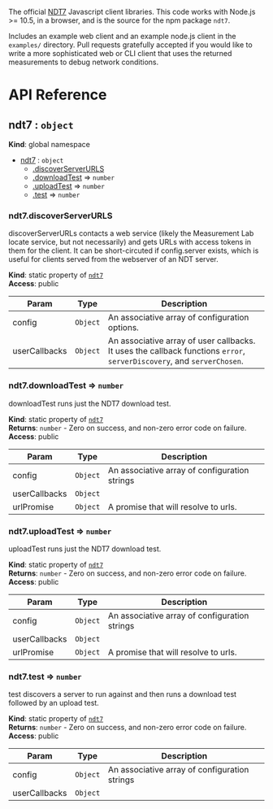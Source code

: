 The official [NDT7](https://github.com/m-lab/ndt-server) Javascript client
libraries. This code works with Node.js >= 10.5, in a browser, and is the source
for the npm package `ndt7`.

Includes an example web client and an example node.js client in the `examples/`
directory. Pull requests gratefully accepted if you would like to write a
more sophisticated web or CLI client that uses the returned measurements to
debug network conditions.

# API Reference
<a name="ndt7"></a>

## ndt7 : <code>object</code>
**Kind**: global namespace  

* [ndt7](#ndt7) : <code>object</code>
    * [.discoverServerURLS](#ndt7.discoverServerURLS)
    * [.downloadTest](#ndt7.downloadTest) ⇒ <code>number</code>
    * [.uploadTest](#ndt7.uploadTest) ⇒ <code>number</code>
    * [.test](#ndt7.test) ⇒ <code>number</code>

<a name="ndt7.discoverServerURLS"></a>

### ndt7.discoverServerURLS
discoverServerURLs contacts a web service (likely the Measurement Lab
locate service, but not necessarily) and gets URLs with access tokens in
them for the client. It can be short-circuted if config.server exists,
which is useful for clients served from the webserver of an NDT server.

**Kind**: static property of [<code>ndt7</code>](#ndt7)  
**Access**: public  

| Param | Type | Description |
| --- | --- | --- |
| config | <code>Object</code> | An associative array of configuration options. |
| userCallbacks | <code>Object</code> | An associative array of user callbacks. It uses the callback functions `error`, `serverDiscovery`, and `serverChosen`. |

<a name="ndt7.downloadTest"></a>

### ndt7.downloadTest ⇒ <code>number</code>
downloadTest runs just the NDT7 download test.

**Kind**: static property of [<code>ndt7</code>](#ndt7)  
**Returns**: <code>number</code> - Zero on success, and non-zero error code on failure.  
**Access**: public  

| Param | Type | Description |
| --- | --- | --- |
| config | <code>Object</code> | An associative array of configuration strings |
| userCallbacks | <code>Object</code> |  |
| urlPromise | <code>Object</code> | A promise that will resolve to urls. |

<a name="ndt7.uploadTest"></a>

### ndt7.uploadTest ⇒ <code>number</code>
uploadTest runs just the NDT7 download test.

**Kind**: static property of [<code>ndt7</code>](#ndt7)  
**Returns**: <code>number</code> - Zero on success, and non-zero error code on failure.  
**Access**: public  

| Param | Type | Description |
| --- | --- | --- |
| config | <code>Object</code> | An associative array of configuration strings |
| userCallbacks | <code>Object</code> |  |
| urlPromise | <code>Object</code> | A promise that will resolve to urls. |

<a name="ndt7.test"></a>

### ndt7.test ⇒ <code>number</code>
test discovers a server to run against and then runs a download test
followed by an upload test.

**Kind**: static property of [<code>ndt7</code>](#ndt7)  
**Returns**: <code>number</code> - Zero on success, and non-zero error code on failure.  
**Access**: public  

| Param | Type | Description |
| --- | --- | --- |
| config | <code>Object</code> | An associative array of configuration strings |
| userCallbacks | <code>Object</code> |  |


